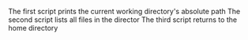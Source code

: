 The first script prints the current working directory's absolute path
The second script lists all files in the director
The third script returns to the home directory
